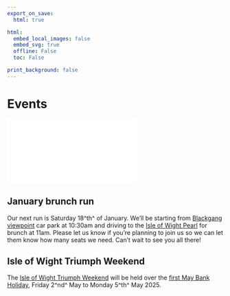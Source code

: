 ```yaml
---
export_on_save:
  html: true

html:
  embed_local_images: false
  embed_svg: true
  offline: False
  toc: False

print_background: false
---
```


# Events

![menubar](/dev/menubar.md)

## January brunch run

Our next run is Saturday 18^th^ of January. We’ll be starting from [Blackgang viewpoint](https://w3w.co/hobble.sampled.skimmers) car park at 10:30am and driving to the [Isle of Wight Pearl](https://w3w.co/divisible.reliving.archives) for brunch at 11am. Please let us know if you’re planning to join us so we can let them know how many seats we need. Can’t wait to see you all there!

## Isle of Wight Triumph Weekend

The [Isle of Wight Triumph Weekend](/weekend.html) will be held over the [first May Bank Holiday](/iow.ics), Friday 2^nd^ May to Monday 5^th^ May 2025.
